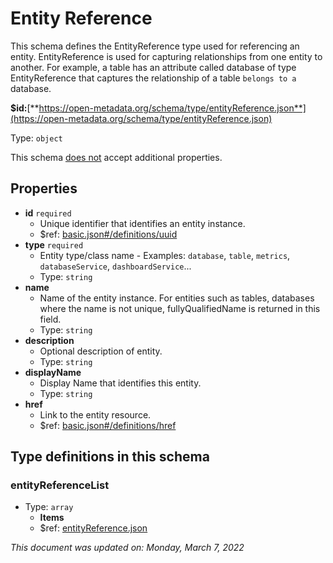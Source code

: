 # Entity Reference

This schema defines the EntityReference type used for referencing an entity. EntityReference is used for capturing relationships from one entity to another. For example, a table has an attribute called database of type EntityReference that captures the relationship of a table `belongs to a` database.

**$id:**[**https://open-metadata.org/schema/type/entityReference.json**](https://open-metadata.org/schema/type/entityReference.json)

Type: `object`

This schema <u>does not</u> accept additional properties.

## Properties
 - **id** `required`
	 - Unique identifier that identifies an entity instance.
	 - $ref: [basic.json#/definitions/uuid](basic.md#uuid)
 - **type** `required`
	 - Entity type/class name - Examples: `database`, `table`, `metrics`, `databaseService`, `dashboardService`...
	 - Type: `string`
 - **name**
	 - Name of the entity instance. For entities such as tables, databases where the name is not unique, fullyQualifiedName is returned in this field.
	 - Type: `string`
 - **description**
	 - Optional description of entity.
	 - Type: `string`
 - **displayName**
	 - Display Name that identifies this entity.
	 - Type: `string`
 - **href**
	 - Link to the entity resource.
	 - $ref: [basic.json#/definitions/href](basic.md#href)


## Type definitions in this schema
### entityReferenceList

 - Type: `array`
	 - **Items**
	 - $ref: [entityReference.json](entityreference.md)




_This document was updated on: Monday, March 7, 2022_